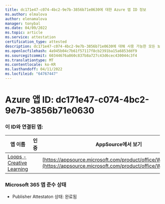 ```yaml
---
title: dc171e47-c074-4bc2-9e7b-3856b71e0630에 대한 Azure 앱 ID 정보
ms.author: elmalova
author: elenamalova
manager: tonybal
ms.date: 04/09/2022
ms.topic: article
ms.service: attestation
certification_type: attested
description: dc171e47-c074-4bc2-9e7b-3856b71e0630에 대해 사용 가능한 모든 보안 및 규정 준수 정보입니다.
ms.openlocfilehash: 4a945b04c7b61f57117f8cb2391ba15a6853ddf9
ms.sourcegitcommit: 60344676a860c837b8a727c43d6cec430044c3f4
ms.translationtype: MT
ms.contentlocale: ko-KR
ms.lasthandoff: 04/11/2022
ms.locfileid: "64767447"
---
```

# <a name="azure-app-id-dc171e47-c074-4bc2-9e7b-3856b71e0630"></a>Azure 앱 ID: dc171e47-c074-4bc2-9e7b-3856b71e0630


### <a name="apps-associated-with-this-id"></a>이 ID와 연결된 앱:
| **앱 이름** | **인증** | **AppSource에서 보기** |
|--------------|---------------|-----------------------|
| [Loops - Creative Learning](../forward/WA200003074.md) |  | [https://appsource.microsoft.com/product/office/WA200003074](https://appsource.microsoft.com/product/office/WA200003074) |

### <a name="microsoft-365-app-compliance-status"></a>Microsoft 365 앱 준수 상태
- Publisher Attestaton 상태: 완료됨
